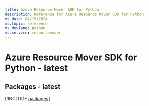 ```yaml
---
title: Azure Resource Mover SDK for Python
description: Reference for Azure Resource Mover SDK for Python
ms.date: 04/15/2024
ms.topic: reference
ms.devlang: python
ms.service: resourcemover
---
```

# Azure Resource Mover SDK for Python - latest
## Packages - latest
[!INCLUDE [packages](resource-mover-index.md)]